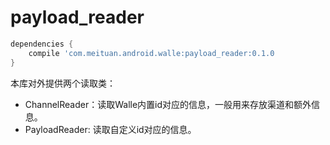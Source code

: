 # payload_reader

```groovy
dependencies {
    compile 'com.meituan.android.walle:payload_reader:0.1.0
}
```

本库对外提供两个读取类：

- ChannelReader：读取Walle内置id对应的信息，一般用来存放渠道和额外信息。
- PayloadReader: 读取自定义id对应的信息。

